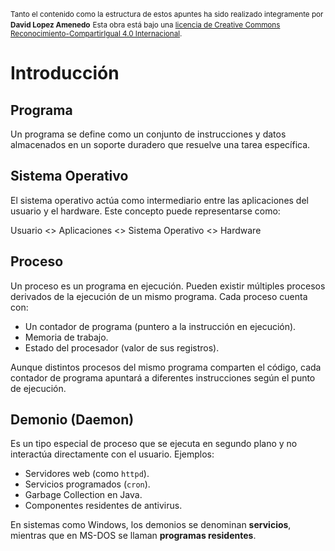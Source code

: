 <small>Tanto el contenido como la estructura de estos apuntes ha sido realizado integramente por <b>David Lopez Amenedo</b></small>
<small>Esta obra está bajo una <a href="https://creativecommons.org/licenses/by-sa/4.0/">licencia de Creative Commons Reconocimiento-CompartirIgual 4.0 Internacional</a>.</small>

# Introducción

## Programa
Un programa se define como un conjunto de instrucciones y datos almacenados en un soporte duradero que resuelve una tarea específica.

## Sistema Operativo
El sistema operativo actúa como intermediario entre las aplicaciones del usuario y el hardware. Este concepto puede representarse como:

Usuario <> Aplicaciones <> Sistema Operativo <> Hardware

## Proceso
Un proceso es un programa en ejecución. Pueden existir múltiples procesos derivados de la ejecución de un mismo programa. Cada proceso cuenta con:
- Un contador de programa (puntero a la instrucción en ejecución).
- Memoria de trabajo.
- Estado del procesador (valor de sus registros).

Aunque distintos procesos del mismo programa comparten el código, cada contador de programa apuntará a diferentes instrucciones según el punto de ejecución.

## Demonio (Daemon)
Es un tipo especial de proceso que se ejecuta en segundo plano y no interactúa directamente con el usuario. Ejemplos:
- Servidores web (como `httpd`).
- Servicios programados (`cron`).
- Garbage Collection en Java.
- Componentes residentes de antivirus.

En sistemas como Windows, los demonios se denominan **servicios**, mientras que en MS-DOS se llaman **programas residentes**.